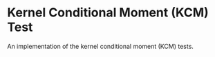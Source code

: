 # Kernel Conditional Moment (KCM) Test
An implementation of the kernel conditional moment (KCM) tests.
